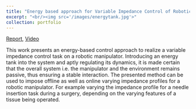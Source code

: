 ```yaml
---
title: "Energy based approach for Variable Impedance Control of Robotic Manipulators"
excerpt: "<br/><img src='/images/energytank.jpg'>"
collection: portfolio
---
```


[Report](/files/Final_Internship_Report.pdf), [Video](https://youtu.be/-qzTmKW6OAI)

This work presents an energy-based control approach to realize a variable impedance control task on a robotic manipulator. Introducing an energy tank into the system and aptly regulating its dynamics, it is made certain that the overall system i.e. the manipulator and the environment remains passive, thus ensuring a stable interaction. The presented method can be used to impose offline as well as online varying impedance profiles for a robotic manipulator. For example varying the impedance profile for a needle insertion task during a surgery, depending on the varying features of a tissue being operated.